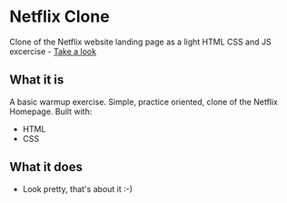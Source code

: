 # Netflix Clone

Clone of the Netflix website landing page as a light HTML CSS and JS excercise - [Take a look](https://github.com/Kartikey1902/Netflix-clone)

## What it is

A basic warmup exercise. Simple, practice oriented, clone of the Netflix Homepage. Built with:

- HTML
- CSS

## What it does

- Look pretty, that's about it :-)
